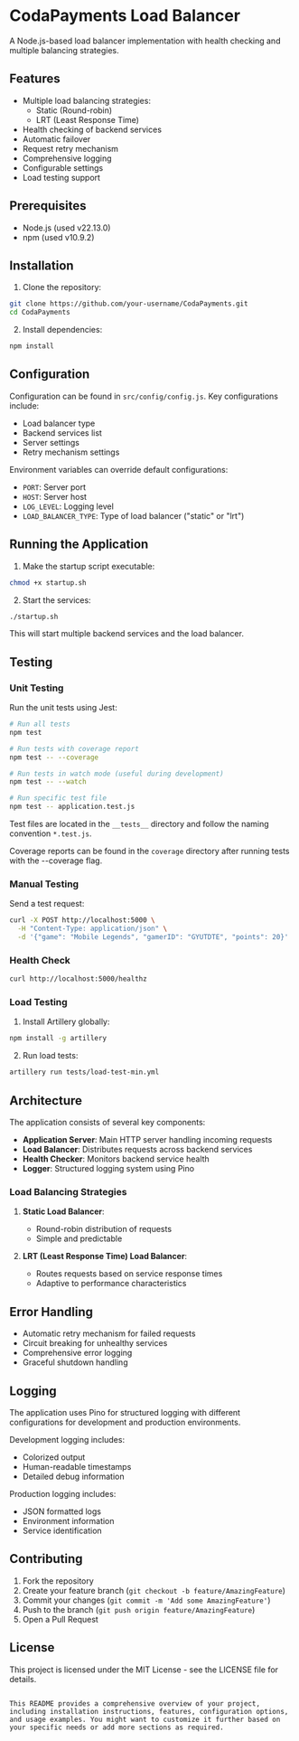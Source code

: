# CodaPayments Load Balancer

A Node.js-based load balancer implementation with health checking and multiple balancing strategies.

## Features

- Multiple load balancing strategies:
  - Static (Round-robin)
  - LRT (Least Response Time)
- Health checking of backend services
- Automatic failover
- Request retry mechanism
- Comprehensive logging
- Configurable settings
- Load testing support

## Prerequisites

- Node.js (used v22.13.0)
- npm (used v10.9.2)

## Installation

1. Clone the repository:
```bash
git clone https://github.com/your-username/CodaPayments.git
cd CodaPayments
```

2. Install dependencies:
```bash
npm install
```

## Configuration

Configuration can be found in `src/config/config.js`. Key configurations include:

- Load balancer type
- Backend services list
- Server settings
- Retry mechanism settings

Environment variables can override default configurations:
- `PORT`: Server port
- `HOST`: Server host
- `LOG_LEVEL`: Logging level
- `LOAD_BALANCER_TYPE`: Type of load balancer ("static" or "lrt")

## Running the Application

1. Make the startup script executable:
```bash
chmod +x startup.sh
```

2. Start the services:
```bash
./startup.sh
```

This will start multiple backend services and the load balancer.

## Testing

### Unit Testing

Run the unit tests using Jest:
```bash
# Run all tests
npm test

# Run tests with coverage report
npm test -- --coverage

# Run tests in watch mode (useful during development)
npm test -- --watch

# Run specific test file
npm test -- application.test.js
```

Test files are located in the `__tests__` directory and follow the naming convention `*.test.js`.

Coverage reports can be found in the `coverage` directory after running tests with the --coverage flag.

### Manual Testing

Send a test request:
```bash
curl -X POST http://localhost:5000 \
  -H "Content-Type: application/json" \
  -d '{"game": "Mobile Legends", "gamerID": "GYUTDTE", "points": 20}'
```

### Health Check

```bash
curl http://localhost:5000/healthz
```

### Load Testing

1. Install Artillery globally:
```bash
npm install -g artillery
```

2. Run load tests:
```bash
artillery run tests/load-test-min.yml
```

## Architecture

The application consists of several key components:

- **Application Server**: Main HTTP server handling incoming requests
- **Load Balancer**: Distributes requests across backend services
- **Health Checker**: Monitors backend service health
- **Logger**: Structured logging system using Pino

### Load Balancing Strategies

1. **Static Load Balancer**:
   - Round-robin distribution of requests
   - Simple and predictable

2. **LRT (Least Response Time) Load Balancer**:
   - Routes requests based on service response times
   - Adaptive to performance characteristics

## Error Handling

- Automatic retry mechanism for failed requests
- Circuit breaking for unhealthy services
- Comprehensive error logging
- Graceful shutdown handling

## Logging

The application uses Pino for structured logging with different configurations for development and production environments.

Development logging includes:
- Colorized output
- Human-readable timestamps
- Detailed debug information

Production logging includes:
- JSON formatted logs
- Environment information
- Service identification

## Contributing

1. Fork the repository
2. Create your feature branch (`git checkout -b feature/AmazingFeature`)
3. Commit your changes (`git commit -m 'Add some AmazingFeature'`)
4. Push to the branch (`git push origin feature/AmazingFeature`)
5. Open a Pull Request

## License

This project is licensed under the MIT License - see the LICENSE file for details.
```

This README provides a comprehensive overview of your project, including installation instructions, features, configuration options, and usage examples. You might want to customize it further based on your specific needs or add more sections as required.
